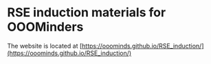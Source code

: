 # RSE induction materials for OOOMinders

The website is located at [https://ooominds.github.io/RSE_induction/](https://ooominds.github.io/RSE_induction/)

